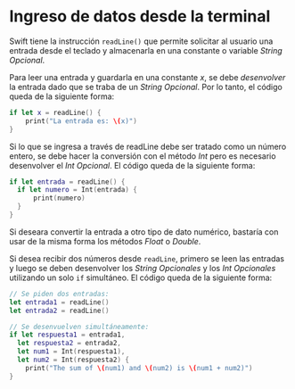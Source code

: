 # Ingreso de datos desde la terminal

Swift tiene la instrucción `readLine()` que permite 
solicitar al usuario una entrada desde el teclado 
y almacenarla en una constante o variable 
*String Opcional*. 

Para leer una entrada y guardarla en una constante 
*x*, se debe *desenvolver* la entrada dado que se
traba de un *String Opcional*. Por lo tanto, el 
código queda de la siguiente forma:

```swift
if let x = readLine() {
    print("La entrada es: \(x)")
}
```

Si lo que se ingresa a través de readLine debe
ser tratado como un número entero, se debe hacer la
conversión con el método *Int* pero es necesario
desenvolver el *Int Opcional*. El código queda de la
siguiente forma:

```swift 
if let entrada = readLine() {
  if let numero = Int(entrada) {
      print(numero)
  }
}
```
Si deseara convertir la entrada a otro tipo de dato
numérico, bastaría con usar de la misma forma los 
métodos *Float* o *Double*.

Si desea recibir dos números desde `readLine`, primero
se leen las entradas y luego se deben desenvolver los 
*String Opcionales* y los *Int Opcionales* utilizando un 
solo `if` simultáneo. El código queda de la siguiente
forma:

```swift
// Se piden dos entradas:
let entrada1 = readLine()
let entrada2 = readLine()

// Se desenvuelven simultáneamente:
if let respuesta1 = entrada1, 
  let respuesta2 = entrada2, 
  let num1 = Int(respuesta1), 
  let num2 = Int(respuesta2) {
    print("The sum of \(num1) and \(num2) is \(num1 + num2)")
}
```